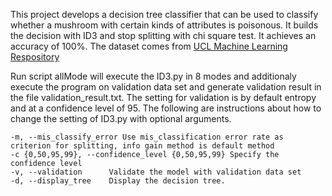 This project develops a decision tree classifier that can be used to classify whether a mushroom with certain kinds of attributes is poisonous.
It builds the decision with ID3 and stop splitting with chi square test. It achieves an accuracy of 100%.
The dataset comes from [UCL Machine Learning Respository](https://archive.ics.uci.edu/ml/datasets/Mushroom)

Run script allMode will execute the ID3.py in 8 modes and additionaly execute the program on validation data set and generate validation result in the file validation_result.txt. The setting for validation is by default entropy and at a confidence level of 95.
The following are instructions about how to change the setting of ID3.py with optional arguments.
```
-m, --mis_classify_error Use mis_classification error rate as criterion for splitting, info gain method is default method 
-c {0,50,95,99}, --confidence_level {0,50,95,99} Specify the confidence level
-v, --validation      Validate the model with validation data set
-d, --display_tree    Display the decision tree.
```
